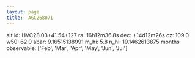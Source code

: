 ```yaml
---
layout: page
title:  AGC268071
--- 
```

alt id: HVC28.03+41.54+127
ra: 16h12m36.8s
dec: +14d12m26s
cz: 109.0
w50: 62.0
abar: 9.16515138991
m_hi: 5.8
n_hi: 19.1462613875
months observable: ['Feb', 'Mar', 'Apr', 'May', 'Jun', 'Jul']
